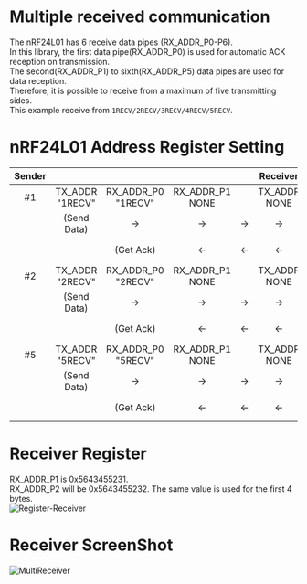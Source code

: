 # Multiple received communication   
The nRF24L01 has 6 receive data pipes (RX_ADDR_P0-P6).   
In this library, the first data pipe(RX_ADDR_P0) is used for automatic ACK reception on transmission.   
The second(RX_ADDR_P1) to sixth(RX_ADDR_P5) data pipes are used for data reception.   
Therefore, it is possible to receive from a maximum of five transmitting sides.   
This example receive from ```1RECV/2RECV/3RECV/4RECV/5RECV```.   

# nRF24L01 Address Register Setting
|Sender|||||Receiver||||||
|:-:|:-:|:-:|:-:|:-:|:-:|:-:|:-:|:-:|:-:|:-:|
|#1|TX_ADDR<br>"1RECV"|RX_ADDR_P0<br>"1RECV"|RX_ADDR_P1<br>NONE||TX_ADDR<br>NONE|RX_ADDR_P0<br>NONE|RX_ADDR_P1<br>"1RECV"|RX_ADDR_P2<br>"2RECV"|RX_ADDR_P5<br>"5RECV"||
||(Send Data)|->|->|->|->|->|(Get Data)|||Data to Receiver|
|||(Get Ack)|<-|<-|<-|<-|(Send Ack)|||Ack to Sender|
|#2|TX_ADDR<br>"2RECV"|RX_ADDR_P0<br>"2RECV"|RX_ADDR_P1<br>NONE||TX_ADDR<br>NONE|RX_ADDR_P0<br>NONE|RX_ADDR_P1<br>"1RECV"|RX_ADDR_P2<br>"2RECV"|RX_ADDR_P5<br>"5RECV"||
||(Send Data)|->|->|->|->|->|->|(Get Data)||Data to Receiver|
|||(Get Ack)|<-|<-|<-|<-|<-|(Send Ack)||Ack to Sender|
|#5|TX_ADDR<br>"5RECV"|RX_ADDR_P0<br>"5RECV"|RX_ADDR_P1<br>NONE||TX_ADDR<br>NONE|RX_ADDR_P0<br>NONE|RX_ADDR_P1<br>"1RECV"|RX_ADDR_P2<br>"2RECV"|RX_ADDR_P5<br>"5RECV"||
||(Send Data)|->|->|->|->|->|->|->|(Get Data)|Data to Receiver|
|||(Get Ack)|<-|<-|<-|<-|<-|<-|(Send Ack)|Ack to Sender|


# Receiver Register
RX_ADDR_P1 is 0x5643455231.   
RX_ADDR_P2 will be 0x5643455232. The same value is used for the first 4 bytes.   
![Register-Receiver](https://github.com/nopnop2002/Arduino-STM32-nRF24L01/assets/6020549/5bf35e2c-22a7-4c5b-8de7-b945cbfeb28b)

# Receiver ScreenShot
![MultiReceiver](https://github.com/nopnop2002/Arduino-STM32-nRF24L01/assets/6020549/5a7a4278-7890-48c5-aa42-45c886f7ed84)
